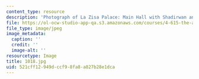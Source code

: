```yaml
---
content_type: resource
description: 'Photograph of La Zisa Palace: Main Hall with Shadirwan and water channel.'
file: https://ol-ocw-studio-app-qa.s3.amazonaws.com/courses/4-615-the-architecture-of-cairo-spring-2002/521cff12949dccf98fa8a827b28e1dca_1018.jpg
file_type: image/jpeg
image_metadata:
  caption: ''
  credit: ''
  image-alt: ''
resourcetype: Image
title: 1018.jpg
uid: 521cff12-949d-ccf9-8fa8-a827b28e1dca
---
```

